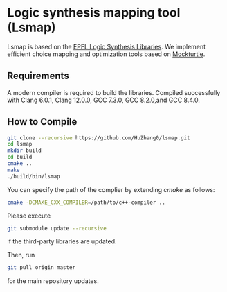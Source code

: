 # Logic synthesis mapping tool (Lsmap)

Lsmap is based on the [EPFL Logic Synthesis Libraries](https://github.com/lsils/lstools-showcase). We implement efficient choice mapping and optimization tools based on [Mockturtle](https://github.com/lsils/mockturtle).

## Requirements

A modern compiler is required to build the libraries. Compiled successfully with Clang 6.0.1, Clang 12.0.0, GCC 7.3.0, GCC 8.2.0,and GCC 8.4.0.

## How to Compile

```bash
git clone --recursive https://github.com/HuZhang0/lsmap.git
cd lsmap
mkdir build
cd build
cmake ..
make
./build/bin/lsmap
```

You can specify the path of the complier by extending _cmake_ as follows:

```bash
cmake -DCMAKE_CXX_COMPILER=/path/to/c++-compiler ..
```

Please execute

```bash
git submodule update --recursive
```

if the third-party libraries are updated.

Then, run

```bash
git pull origin master
```

for the main repository updates.
